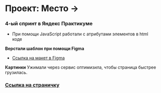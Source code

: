 # Проект: Место ->

### 4-ый спринт в Яндекс Практикуме
* При помощи JavaScript работали с атрибутами элементов в html коде

**Верстали шаблон при помощи Figma**

* [Ссылка на макет в Figma](https://www.figma.com/file/2cn9N9jSkmxD84oJik7xL7/JavaScript.-Sprint-4?node-id=0%3A1)

**Картинки**
Ужимали через сервис оптимизила, чтобы страница быстрее грузилась.

### [Ссылка на страничку](https://turistik75rus.github.io/mesto/)
